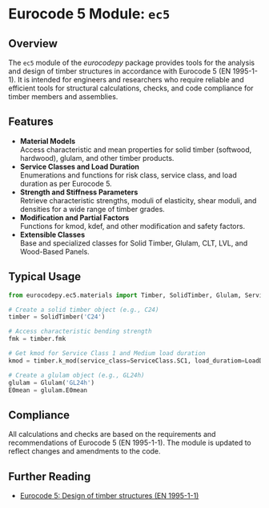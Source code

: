# Eurocode 5 Module: `ec5`

## Overview

The `ec5` module of the *eurocodepy* package provides tools for the analysis and design of timber structures in accordance with Eurocode 5 (EN 1995-1-1). It is intended for engineers and researchers who require reliable and efficient tools for structural calculations, checks, and code compliance for timber members and assemblies.

## Features

- **Material Models**  
  Access characteristic and mean properties for solid timber (softwood, hardwood), glulam, and other timber products.
- **Service Classes and Load Duration**  
  Enumerations and functions for risk class, service class, and load duration as per Eurocode 5.
- **Strength and Stiffness Parameters**  
  Retrieve characteristic strengths, moduli of elasticity, shear moduli, and densities for a wide range of timber grades.
- **Modification and Partial Factors**  
  Functions for kmod, kdef, and other modification and safety factors.
- **Extensible Classes**  
  Base and specialized classes for Solid Timber, Glulam, CLT, LVL, and Wood-Based Panels.

## Typical Usage

```python
from eurocodepy.ec5.materials import Timber, SolidTimber, Glulam, ServiceClass, LoadDuration

# Create a solid timber object (e.g., C24)
timber = SolidTimber('C24')

# Access characteristic bending strength
fmk = timber.fmk

# Get kmod for Service Class 1 and Medium load duration
kmod = timber.k_mod(service_class=ServiceClass.SC1, load_duratiom=LoadDuration.Medium)

# Create a glulam object (e.g., GL24h)
glulam = Glulam('GL24h')
E0mean = glulam.E0mean
```

## Compliance

All calculations and checks are based on the requirements and recommendations of Eurocode 5 (EN 1995-1-1). The module is updated to reflect changes and amendments to the code.

## Further Reading

- [Eurocode 5: Design of timber structures (EN 1995-1-1)](https://eurocodes.jrc.ec.europa.eu/EN-Eurocodes/eurocode-5-design-timber-structures)
